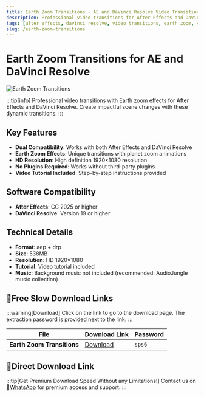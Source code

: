 ```yaml
---
title: Earth Zoom Transitions - AE and DaVinci Resolve Video Transitions
description: Professional video transitions for After Effects and DaVinci Resolve with Earth zoom effects. Perfect for creating impactful scene changes.
tags: [after effects, davinci resolve, video transitions, earth zoom, video editing, transition effects, ae templates, davinci templates]
slug: /earth-zoom-transitions
---
```


# Earth Zoom Transitions for AE and DaVinci Resolve

![Earth Zoom Transitions](https://www.gfxcamp.com/wp-content/uploads/2025/09/Earth-Zoom-Transitions-59534507.jpg)

:::tip[info]
Professional video transitions with Earth zoom effects for After Effects and DaVinci Resolve. Create impactful scene changes with these dynamic transitions.
:::

## Key Features

- **Dual Compatibility**: Works with both After Effects and DaVinci Resolve
- **Earth Zoom Effects**: Unique transitions with planet zoom animations
- **HD Resolution**: High definition 1920×1080 resolution
- **No Plugins Required**: Works without third-party plugins
- **Video Tutorial Included**: Step-by-step instructions provided

## Software Compatibility

- **After Effects**: CC 2025 or higher
- **DaVinci Resolve**: Version 19 or higher

## Technical Details

- **Format**: aep + drp
- **Size**: 538MB
- **Resolution**: HD 1920×1080
- **Tutorial**: Video tutorial included
- **Music**: Background music not included (recommended: AudioJungle music collection)

## 🐌Free Slow Download Links

:::warning[Download]
Click on the link to go to the download page. The extraction password is provided next to the link.
:::

| File                       | Download Link                                                              | Password |
| -------------------------- | -------------------------------------------------------------------------- | -------- |
| **Earth Zoom Transitions**  | [Download](https://pan.baidu.com/s/1t_CNcilERXn-fWU1bsI4-g?pwd=sps6)        | `sps6`   |

## 🚀Direct Download Link
:::tip[Get Premium Download Speed Without any Limitations!]
Contact us on [💬WhatsApp](https://wa.me/+8613237610083) for premium  access and support.
:::